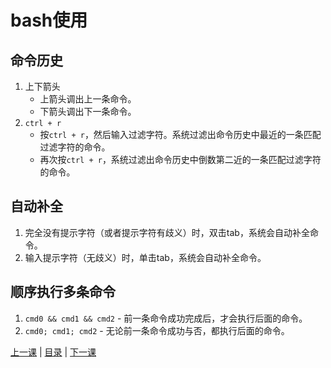 # bash使用

## 命令历史
1. 上下箭头
    * 上箭头调出上一条命令。
    * 下箭头调出下一条命令。
1. `ctrl + r`
    * 按`ctrl + r`，然后输入过滤字符。系统过滤出命令历史中最近的一条匹配过滤字符的命令。
    * 再次按`ctrl + r`，系统过滤出命令历史中倒数第二近的一条匹配过滤字符的命令。

## 自动补全
1. 完全没有提示字符（或者提示字符有歧义）时，双击tab，系统会自动补全命令。
1. 输入提示字符（无歧义）时，单击tab，系统会自动补全命令。

## 顺序执行多条命令
1. `cmd0 && cmd1 && cmd2` - 前一条命令成功完成后，才会执行后面的命令。
1. `cmd0; cmd1; cmd2` - 无论前一条命令成功与否，都执行后面的命令。


[上一课](lesson0.md) | [目录](README.md) | [下一课](lesson2.md)
